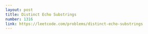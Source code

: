 ```yaml
---
layout: post
title: Distinct Echo Substrings
number: 1316
link: https://leetcode.com/problems/distinct-echo-substrings
---
```

